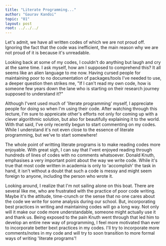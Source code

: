 ```yaml
---
title: "Literate Programming..."
author: "Gaurav Kandoi"
topic: "01"
layout: post
root: ../../../
---
```


Let's admit, we have all written codes of which we are not proud off. Ignoring the fact that the code was inefficient, the main reason why we are not proud of it is because it's unreadable.

Looking back at some of my codes, I couldn't do anything but laugh and cry at the same time. I ask myself, how am I supposed to comprehend this? It all seems like an alien language to me now. Having cursed people for maintaining poor to no documentation of packages/tools I've needed to use, a deeper question then strikes me, "If I can't read my own code, how is someone few years down the lane who is starting on their research journey supposed to understand it?"

Although I'vent used much of 'literate programming' myself, I appreciate people for doing so when I'm using their code. After watching through this lecture, I'm sure to appreicate other's efforts not only for coming up with a clever algorithmic solution, but also for beautifully explaining it to the world. With that said, I've only recently begun to start commenting on my codes. While I understand it's not even close to the essence of literate programming, but we've to start somewhere!

The whole point of writting literate programs is to make reading codes more enjoyable. With great sigh, I can say that I'vent enjoyed reading through hundreds of lines of codes with no comments whatsoever. Donald Knuth, emphasises a very important point about the way we write code. While it's true that most code written in academia is only to 'accomplish' the task in hand, it isn't without a doubt that such a code is messy and might seem foreign to anyone, including the person who wrote it.

Looking around, I realize that I'm not sailing alone on this boat. There are several like me, who are frustrated with the practice of poor code writing. Maybe it's the attitude, time-crunch or the sense that no one cares about the code we write for some analysis during our school. But, incorporating best practices in writing and maintaining codes will go a long way. Not only will it make our code more understandable, someone might actually use it and thank us. Being exposed to the pain Knuth went through that led him to develop an entire new way of programming, I feel more motivated than ever to incorporate better bext practices in my codes. I'll try to incorporate more comments/notes in my code and will try to soon transition to more formal ways of writing 'literate programs'!
